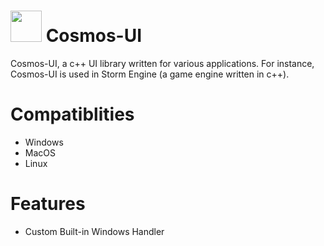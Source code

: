 # <img src="https://user-images.githubusercontent.com/55640842/222838272-5d17eb62-c840-4492-959d-0d20c6d5577e.png" width=50> Cosmos-UI

Cosmos-UI, a c++ UI library written for various applications. For instance, Cosmos-UI is used in Storm Engine (a game engine written in c++).

# Compatiblities
- Windows
- MacOS
- Linux

# Features
* Custom Built-in Windows Handler

